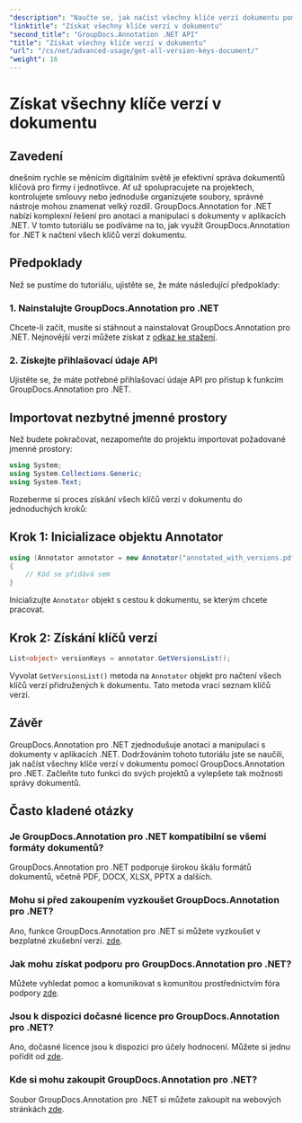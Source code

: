 ```yaml
---
"description": "Naučte se, jak načíst všechny klíče verzí dokumentu pomocí nástroje GroupDocs.Annotation pro .NET. Vylepšete si možnosti správy dokumentů s tímto komplexním návodem."
"linktitle": "Získat všechny klíče verzí v dokumentu"
"second_title": "GroupDocs.Annotation .NET API"
"title": "Získat všechny klíče verzí v dokumentu"
"url": "/cs/net/advanced-usage/get-all-version-keys-document/"
"weight": 16
---
```


# Získat všechny klíče verzí v dokumentu

## Zavedení
dnešním rychle se měnícím digitálním světě je efektivní správa dokumentů klíčová pro firmy i jednotlivce. Ať už spolupracujete na projektech, kontrolujete smlouvy nebo jednoduše organizujete soubory, správné nástroje mohou znamenat velký rozdíl. GroupDocs.Annotation for .NET nabízí komplexní řešení pro anotaci a manipulaci s dokumenty v aplikacích .NET. V tomto tutoriálu se podíváme na to, jak využít GroupDocs.Annotation for .NET k načtení všech klíčů verzí dokumentu.
## Předpoklady
Než se pustíme do tutoriálu, ujistěte se, že máte následující předpoklady:
### 1. Nainstalujte GroupDocs.Annotation pro .NET
Chcete-li začít, musíte si stáhnout a nainstalovat GroupDocs.Annotation pro .NET. Nejnovější verzi můžete získat z [odkaz ke stažení](https://releases.groupdocs.com/annotation/net/).
### 2. Získejte přihlašovací údaje API
Ujistěte se, že máte potřebné přihlašovací údaje API pro přístup k funkcím GroupDocs.Annotation pro .NET.

## Importovat nezbytné jmenné prostory
Než budete pokračovat, nezapomeňte do projektu importovat požadované jmenné prostory:
```csharp
using System;
using System.Collections.Generic;
using System.Text;
```

Rozeberme si proces získání všech klíčů verzí v dokumentu do jednoduchých kroků:
## Krok 1: Inicializace objektu Annotator
```csharp
using (Annotator annotator = new Annotator("annotated_with_versions.pdf"))
{
    // Kód se přidává sem
}
```
Inicializujte `Annotator` objekt s cestou k dokumentu, se kterým chcete pracovat.
## Krok 2: Získání klíčů verzí
```csharp
List<object> versionKeys = annotator.GetVersionsList();
```
Vyvolat `GetVersionsList()` metoda na `Annotator` objekt pro načtení všech klíčů verzí přidružených k dokumentu. Tato metoda vrací seznam klíčů verzí.

## Závěr
GroupDocs.Annotation pro .NET zjednodušuje anotaci a manipulaci s dokumenty v aplikacích .NET. Dodržováním tohoto tutoriálu jste se naučili, jak načíst všechny klíče verzí v dokumentu pomocí GroupDocs.Annotation pro .NET. Začleňte tuto funkci do svých projektů a vylepšete tak možnosti správy dokumentů.
## Často kladené otázky
### Je GroupDocs.Annotation pro .NET kompatibilní se všemi formáty dokumentů?
GroupDocs.Annotation pro .NET podporuje širokou škálu formátů dokumentů, včetně PDF, DOCX, XLSX, PPTX a dalších.
### Mohu si před zakoupením vyzkoušet GroupDocs.Annotation pro .NET?
Ano, funkce GroupDocs.Annotation pro .NET si můžete vyzkoušet v bezplatné zkušební verzi. [zde](https://releases.groupdocs.com/).
### Jak mohu získat podporu pro GroupDocs.Annotation pro .NET?
Můžete vyhledat pomoc a komunikovat s komunitou prostřednictvím fóra podpory [zde](https://forum.groupdocs.com/c/annotation/10).
### Jsou k dispozici dočasné licence pro GroupDocs.Annotation pro .NET?
Ano, dočasné licence jsou k dispozici pro účely hodnocení. Můžete si jednu pořídit od [zde](https://purchase.groupdocs.com/temporary-license/).
### Kde si mohu zakoupit GroupDocs.Annotation pro .NET?
Soubor GroupDocs.Annotation pro .NET si můžete zakoupit na webových stránkách [zde](https://purchase.groupdocs.com/buy).